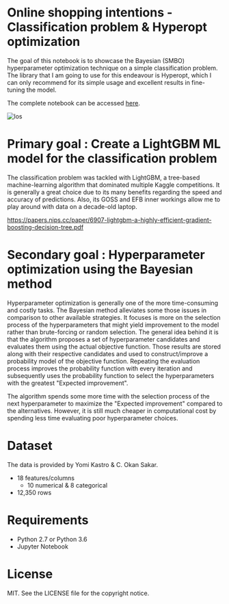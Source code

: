 # Online shopping intentions - Classification problem & Hyperopt optimization

The goal of this notebook is to showcase the Bayesian (SMBO) hyperparameter optimization technique on a simple classification problem. The library that I am going to use for this endeavour is Hyperopt, which I can only recommend for its simple usage and excellent results in fine-tuning the model.

The complete notebook can be accessed [here](https://nbviewer.jupyter.org/github/omglu93/data_structuring_extraction/blob/master/losangl_data.ipynb).

![los](images/los-angeles-skyline.jpg)


# Primary goal : Create a LightGBM ML model for the classification problem 

The classification problem was tackled with LightGBM, a tree-based machine-learning algorithm that dominated multiple Kaggle competitions. It is generally a great choice due to its many benefits regarding the speed and accuracy of predictions. Also, its GOSS and EFB inner workings allow me to play around with data on a decade-old laptop.

https://papers.nips.cc/paper/6907-lightgbm-a-highly-efficient-gradient-boosting-decision-tree.pdf

# Secondary goal : Hyperparameter optimization using the Bayesian method

Hyperparameter optimization is generally one of the more time-consuming and costly tasks.  The Bayesian method alleviates some those issues in comparison to other available strategies. It focuses is more on the selection process of the hyperparameters that might yield improvement to the model rather than brute-forcing or random selection. The general idea behind it is that the algorithm proposes a set of hyperparameter candidates and evaluates them using the actual objective function. Those results are stored along with their respective candidates and used to construct/improve a probability model of the objective function. Repeating the evaluation process improves the probability function with every iteration and subsequently uses the probability function to select the hyperparameters with the greatest "Expected improvement".

The algorithm spends some more time with the selection process of the next hyperparameter to maximize the "Expected improvement" compared to the alternatives. However, it is still much cheaper in computational cost by spending less time evaluating poor hyperparameter choices.

# Dataset

The data is provided by Yomi Kastro & C. Okan Sakar.

- 18 features/columns
  - 10 numerical & 8 categorical
- 12,350 rows


# Requirements
- Python 2.7 or Python 3.6
- Jupyter Notebook

# License
MIT. See the LICENSE file for the copyright notice.
